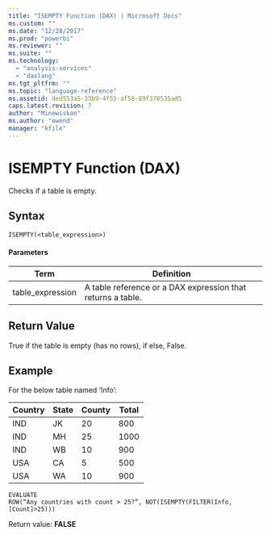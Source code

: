 ```yaml
---
title: "ISEMPTY Function (DAX) | Microsoft Docs"
ms.custom: ""
ms.date: "12/28/2017"
ms.prod: "powerbi"
ms.reviewer: ""
ms.suite: ""
ms.technology: 
  - "analysis-services"
  - "daxlang"
ms.tgt_pltfrm: ""
ms.topic: "language-reference"
ms.assetid: ded553a5-33b9-4f55-af58-89f370535ad5
caps.latest.revision: 7
author: "Minewiskan"
ms.author: "owend"
manager: "kfile"
---
```

# ISEMPTY Function (DAX)
  
Checks if a table is empty.  
  
## Syntax  
  
```  
ISEMPTY(<table_expression>)  
```  
  
#### Parameters  
  
|Term|Definition|  
|--------|--------------|  
|table_expression|A table reference or a DAX expression that returns a table.|  
  
## Return Value  
True if the table is empty (has no rows), if else, False.  
  
## Example  
For the below table named ‘Info’:  
  
|Country|State|County|Total|  
|-----------|---------|----------|---------|  
|IND|JK|20|800|  
|IND|MH|25|1000|  
|IND|WB|10|900|  
|USA|CA|5|500|  
|USA|WA|10|900|  
  
```  
EVALUATE   
ROW(“Any countries with count > 25?”, NOT(ISEMPTY(FILTER(Info, [Count]>25)))  
```  
Return value: **FALSE**  
  
